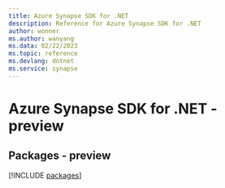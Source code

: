 ```yaml
---
title: Azure Synapse SDK for .NET
description: Reference for Azure Synapse SDK for .NET
author: wonner
ms.author: wanyang
ms.data: 02/22/2023
ms.topic: reference
ms.devlang: dotnet
ms.service: synapse
---
```

# Azure Synapse SDK for .NET - preview
## Packages - preview
[!INCLUDE [packages](synapse-index.md)]